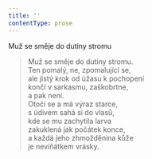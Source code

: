 ```yaml
---
title: ''
contentType: prose
---
```


Muž se směje do dutiny stromu

> Muž se směje do dutiny stromu.  
> Ten pomalý, ne, zpomalující se,  
> ale jistý krok od úžasu k pochopení  
> končí v sarkasmu, zaškobrtne,  
> a pak není.  
> Otočí se a má výraz starce,  
> s údivem sahá si do vlasů,  
> kde se mu zachytila larva  
> zakuklená jak počátek konce,  
> a každá jeho zhmožděnina kůže  
> je neviňátkem vrásky.
